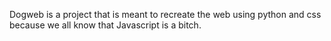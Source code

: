 Dogweb is a project that is meant to recreate the web using python and css because we all know that Javascript is a bitch.
